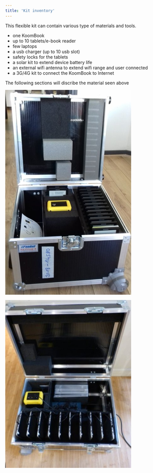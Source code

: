```yaml
---
title: 'Kit inventory'
---
```


This flexible kit can contain various type of materials and tools. 

* one KoomBook
* up to 10 tablets/e-book reader
* few laptops
* a usb charger (up to 10 usb slot)
* safety locks for the tablets
* a solar kit to extend device battery life
* an external wifi antenna to extend wifi range and user connected
* a 3G/4G kit to connect the KoomBook to Internet

The following sections will discribe the material seen above

![](20180518_103417.jpg)

![](flightcase.jpg)